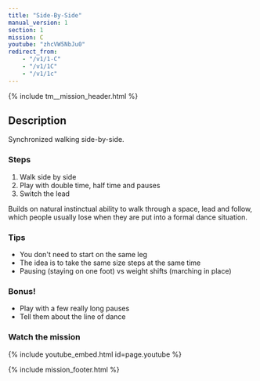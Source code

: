 ```yaml
---
title: "Side-By-Side"
manual_version: 1
section: 1
mission: C
youtube: "zhcVW5NbJu0"
redirect_from:
    - "/v1/1-C"
    - "/v1/1C"
    - "/v1/1c"
---
```


{% include tm__mission_header.html %}

## Description

Synchronized walking side-by-side.

### Steps

1. Walk side by side
2. Play with double time, half time and pauses
3. Switch the lead

Builds on natural instinctual ability to walk through a space, lead and follow, which people usually lose when they are put into a formal dance situation.

### Tips

* You don't need to start on the same leg
* The idea is to take the same size steps at the same time
* Pausing (staying on one foot) vs weight shifts (marching in place) 

### Bonus! 

* Play with a few really long pauses
* Tell them about the line of dance

### Watch the mission

{% include youtube_embed.html id=page.youtube %}

{% include mission_footer.html %}
